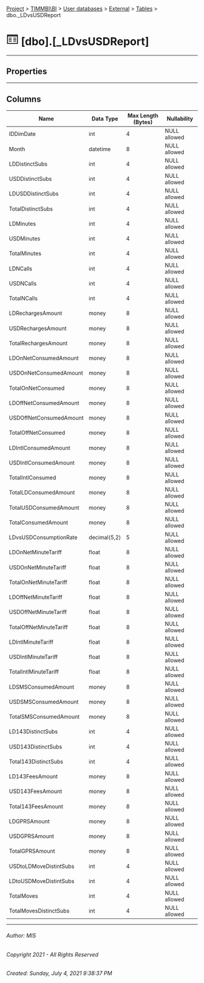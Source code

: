 #### 

[Project](../../../../index.md) > [TIMMBI\\BI](../../../index.md) > [User databases](../../index.md) > [External](../index.md) > [Tables](Tables.md) > dbo._LDvsUSDReport

# ![Tables](../../../../Images/Table32.png) [dbo].[_LDvsUSDReport]

---

## <a name="#properties"></a>Properties



---

## <a name="#columns"></a>Columns

| Name | Data Type | Max Length (Bytes) | Nullability |
|---|---|---|---|
| IDDimDate | int | 4 | NULL allowed |
| Month | datetime | 8 | NULL allowed |
| LDDistinctSubs | int | 4 | NULL allowed |
| USDDistinctSubs | int | 4 | NULL allowed |
| LDUSDDistinctSubs | int | 4 | NULL allowed |
| TotalDistinctSubs | int | 4 | NULL allowed |
| LDMinutes | int | 4 | NULL allowed |
| USDMinutes | int | 4 | NULL allowed |
| TotalMinutes | int | 4 | NULL allowed |
| LDNCalls | int | 4 | NULL allowed |
| USDNCalls | int | 4 | NULL allowed |
| TotalNCalls | int | 4 | NULL allowed |
| LDRechargesAmount | money | 8 | NULL allowed |
| USDRechargesAmount | money | 8 | NULL allowed |
| TotalRechargesAmount | money | 8 | NULL allowed |
| LDOnNetConsumedAmount | money | 8 | NULL allowed |
| USDOnNetConsumedAmount | money | 8 | NULL allowed |
| TotalOnNetConsumed | money | 8 | NULL allowed |
| LDOffNetConsumedAmount | money | 8 | NULL allowed |
| USDOffNetConsumedAmount | money | 8 | NULL allowed |
| TotalOffNetConsumed | money | 8 | NULL allowed |
| LDIntlConsumedAmount | money | 8 | NULL allowed |
| USDIntlConsumedAmount | money | 8 | NULL allowed |
| TotalIntlConsumed | money | 8 | NULL allowed |
| TotalLDConsumedAmount | money | 8 | NULL allowed |
| TotalUSDConsumedAmount | money | 8 | NULL allowed |
| TotalConsumedAmount | money | 8 | NULL allowed |
| LDvsUSDConsumptionRate | decimal(5,2) | 5 | NULL allowed |
| LDOnNetMinuteTariff | float | 8 | NULL allowed |
| USDOnNetMinuteTariff | float | 8 | NULL allowed |
| TotalOnNetMinuteTariff | float | 8 | NULL allowed |
| LDOffNetMinuteTariff | float | 8 | NULL allowed |
| USDOffNetMinuteTariff | float | 8 | NULL allowed |
| TotalOffNetMinuteTariff | float | 8 | NULL allowed |
| LDIntlMinuteTariff | float | 8 | NULL allowed |
| USDIntlMinuteTariff | float | 8 | NULL allowed |
| TotalIntlMinuteTariff | float | 8 | NULL allowed |
| LDSMSConsumedAmount | money | 8 | NULL allowed |
| USDSMSConsumedAmount | money | 8 | NULL allowed |
| TotalSMSConsumedAmount | money | 8 | NULL allowed |
| LD143DistinctSubs | int | 4 | NULL allowed |
| USD143DistinctSubs | int | 4 | NULL allowed |
| Total143DistinctSubs | int | 4 | NULL allowed |
| LD143FeesAmount | money | 8 | NULL allowed |
| USD143FeesAmount | money | 8 | NULL allowed |
| Total143FeesAmount | money | 8 | NULL allowed |
| LDGPRSAmount | money | 8 | NULL allowed |
| USDGPRSAmount | money | 8 | NULL allowed |
| TotalGPRSAmount | money | 8 | NULL allowed |
| USDtoLDMoveDistintSubs | int | 4 | NULL allowed |
| LDtoUSDMoveDistintSubs | int | 4 | NULL allowed |
| TotalMoves | int | 4 | NULL allowed |
| TotalMovesDistinctSubs | int | 4 | NULL allowed |


---

###### Author:  MIS

###### Copyright 2021 - All Rights Reserved

###### Created: Sunday, July 4, 2021 9:38:37 PM

